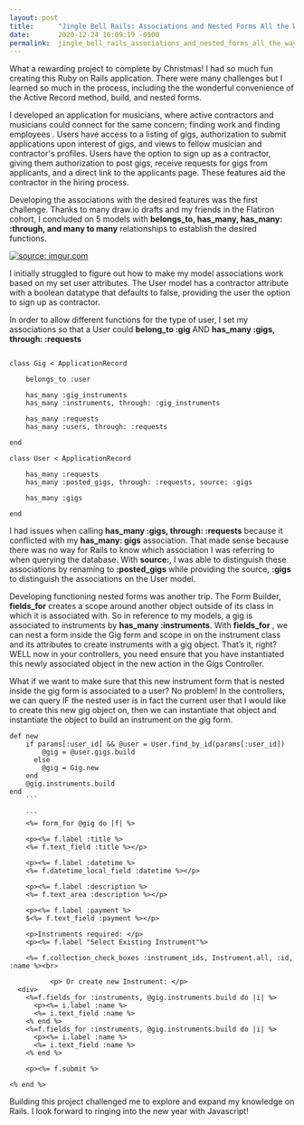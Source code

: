 ```yaml
---
layout: post
title:      "Jingle Bell Rails: Associations and Nested Forms All the Way"
date:       2020-12-24 16:09:19 -0500
permalink:  jingle_bell_rails_associations_and_nested_forms_all_the_way
---
```



What a rewarding project to complete by Christmas! I had so much fun creating this Ruby on Rails application. There were many challenges but I learned so much in the process, including the the wonderful convenience of the Active Record method, build, and nested forms.

I developed an application for musicians, where active contractors and musicians could connect for the same concern; finding work and finding employees . Users have access to a listing of gigs, authorization to submit applications upon interest of gigs, and views to fellow musician and contractor's profiles. Users have the option to sign up as a contractor, giving them authorization to post gigs, receive requests for gigs from applicants, and a direct link to the applicants page. These features aid the contractor in the hiring process.

Developing the associations with the desired features was the first challenge. Thanks to many draw.io drafts and my friends in the Flatiron cohort,  I concluded on 5 models with **belongs_to, has_many, has_many: :through, and many to many** relationships to establish the desired functions.

<a href="https://imgur.com/5enANuI"><img src="https://i.imgur.com/5enANuI.png" title="source: imgur.com" /></a>

I initially struggled to figure out how to make my model associations work based on my set user attributes. 
The User model has a contractor attribute with a boolean datatype that defaults to false, providing the user the option to sign up as contractor. 

In order to allow different functions for the type of user, I set my associations so that a  User could **belong_to :gig** AND **has_many :gigs, through: :requests**

```

class Gig < ApplicationRecord
    
    belongs_to :user
    
    has_many :gig_instruments
    has_many :instruments, through: :gig_instruments

    has_many :requests
    has_many :users, through: :requests
    
end
```

```
class User < ApplicationRecord
   
    has_many :requests
    has_many :posted_gigs, through: :requests, source: :gigs
    
    has_many :gigs

end
```

I had issues when calling **has_many :gigs, through: :requests** because it conflicted with my **has_many: gigs** association. That made sense because there was no way for Rails to know which association I was referring to when querying the database. With **source:**, I was able to distinguish these associations by renaming to **:posted_gigs** while providing the source, **:gigs** to distinguish the associations on the User model. 

Developing functioning nested forms was another trip. The Form Builder,  **fields_for** creates a scope around another object outside of its class in which it is associated with. So in reference to my models, a gig is associated to instruments by **has_many :instruments**. With **fields_for** , we can nest a form inside the Gig form and scope in on the instrument class and its attributes to create instruments with a gig object. That’s it, right? WELL now in your controllers, you need ensure that you have instantiated this newly associated object in the new action in the Gigs Controller.

What if we want to make sure that this new instrument form that is nested inside the gig form is associated to a user? No problem! In the controllers, we can query IF the nested user is in fact the current user that I would like to create this new gig object on, then we can instantiate that object and instantiate the object to build an instrument on the gig form.

```   
def new
    if params[:user_id] && @user = User.find_by_id(params[:user_id])
        @gig = @user.gigs.build
      else
        @gig = Gig.new
    end
    @gig.instruments.build
end
	```
	
	```
	<%= form_for @gig do |f| %>

    <p><%= f.label :title %>
    <%= f.text_field :title %></p>

    <p><%= f.label :datetime %>
    <%= f.datetime_local_field :datetime %></p>

    <p><%= f.label :description %>
    <%= f.text_area :description %></p>

    <p><%= f.label :payment %>
    $<%= f.text_field :payment %></p>

    <p>Instruments required: </p>
    <p><%= f.label "Select Existing Instrument"%>
      
    <%= f.collection_check_boxes :instrument_ids, Instrument.all, :id, :name %><br>
		
		  <p> Or create new Instrument: </p>
  <div>
    <%=f.fields_for :instruments, @gig.instruments.build do |i| %>
      <p><%= i.label :name %>
      <%= i.text_field :name %>
    <% end %>
    <%=f.fields_for :instruments, @gig.instruments.build do |i| %>
      <p><%= i.label :name %>
      <%= i.text_field :name %>
    <% end %>

    <p><%= f.submit %>

<% end %>
```

Building this project challenged me to explore and expand my knowledge on Rails. I look forward to ringing into the new year with Javascript!
